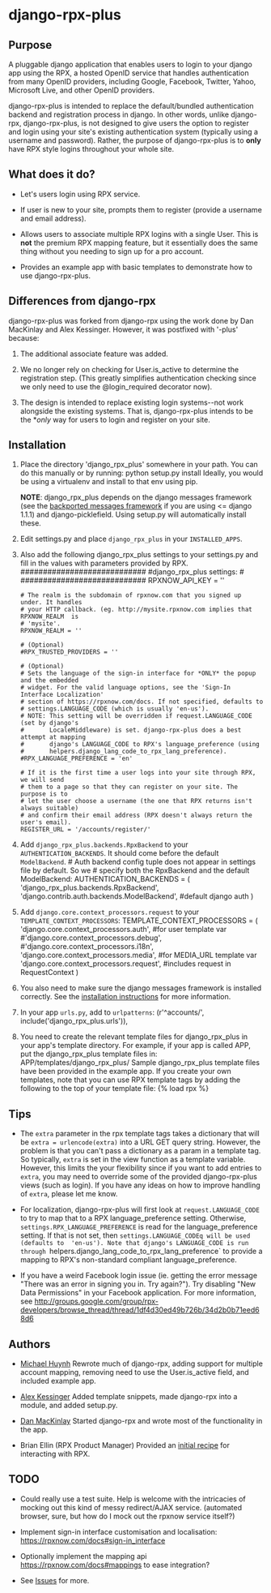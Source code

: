 django-rpx-plus
===============

Purpose
-------

A pluggable django application that enables users to login to your django app
using the RPX, a hosted OpenID service that handles authentication from many
OpenID providers, including Google, Facebook, Twitter, Yahoo, Microsoft Live,
and other OpenID providers.

django-rpx-plus is intended to replace the default/bundled authentication
backend and registration process in django. In other words, unlike django-rpx, 
django-rpx-plus, is not designed to give users the option to register and login
using your site's existing authentication system (typically using a username
and password). Rather, the purpose of django-rpx-plus is to **only** have RPX
style logins throughout your whole site.


What does it do?
----------------

* Let's users login using RPX service.

* If user is new to your site, prompts them to register (provide a username and
  email address).

* Allows users to associate multiple RPX logins with a single User. This is
  **not** the premium RPX mapping feature, but it essentially does the same
  thing without you needing to sign up for a pro account.

* Provides an example app with basic templates to demonstrate how to use 
  django-rpx-plus.


Differences from django-rpx
---------------------------

django-rpx-plus was forked from django-rpx using the work done by Dan MacKinlay
and Alex Kessinger. However, it was postfixed with '-plus' because: 

1. The additional associate feature was added. 

2. We no longer rely on checking for User.is_active to determine the
   registration step. (This greatly simplifies authentication checking since we
   only need to use the @login_required decorator now).

3. The design is intended to replace existing login systems--not work alongside
   the existing systems. That is, django-rpx-plus intends to be the **only* way
   for users to login and register on your site.


Installation
------------

1.  Place the directory 'django_rpx_plus' somewhere in your path. You can do this
    manually or by running:
        python setup.py install
    Ideally, you would be using a virtualenv and install to that env using pip.

    **NOTE**: django_rpx_plus depends on the django messages framework (see the
    [backported messages framework][1] if you are using <= django 1.1.1) and 
    django-picklefield. Using setup.py will automatically install these.
    
2.  Edit settings.py and place `django_rpx_plus` in your `INSTALLED_APPS`.

3.  Also add the following django_rpx_plus settings to your settings.py and fill
    in the values with parameters provided by RPX.
        ############################
        #django_rpx_plus settings: #
        ############################
        RPXNOW_API_KEY = ''
        
        # The realm is the subdomain of rpxnow.com that you signed up under. It handles 
        # your HTTP callback. (eg. http://mysite.rpxnow.com implies that RPXNOW_REALM  is
        # 'mysite'.
        RPXNOW_REALM = ''
        
        # (Optional)
        #RPX_TRUSTED_PROVIDERS = ''

        # (Optional)
        # Sets the language of the sign-in interface for *ONLY* the popup and the embedded
        # widget. For the valid language options, see the 'Sign-In Interface Localization'
        # section of https://rpxnow.com/docs. If not specified, defaults to
        # settings.LANGUAGE_CODE (which is usually 'en-us').
        # NOTE: This setting will be overridden if request.LANGUAGE_CODE (set by django's
        #       LocaleMiddleware) is set. django-rpx-plus does a best attempt at mapping
        #       django's LANGUAGE_CODE to RPX's language_preference (using
        #       helpers.django_lang_code_to_rpx_lang_preference).
        #RPX_LANGUAGE_PREFERENCE = 'en'
        
        # If it is the first time a user logs into your site through RPX, we will send 
        # them to a page so that they can register on your site. The purpose is to 
        # let the user choose a username (the one that RPX returns isn't always suitable)
        # and confirm their email address (RPX doesn't always return the user's email).
        REGISTER_URL = '/accounts/register/'

4.  Add `django_rpx_plus.backends.RpxBackend` to your `AUTHENTICATION_BACKENDS`. It
    should come before the default `ModelBackend`.
        # Auth backend config tuple does not appear in settings file by default. So we
        # specify both the RpxBackend and the default ModelBackend:
        AUTHENTICATION_BACKENDS = (
            'django_rpx_plus.backends.RpxBackend', 
            'django.contrib.auth.backends.ModelBackend', #default django auth
        )

5.  Add `django.core.context_processors.request` to your `TEMPLATE_CONTEXT_PROCESSORS`:
        TEMPLATE_CONTEXT_PROCESSORS = (
            'django.core.context_processors.auth', #for user template var
            #'django.core.context_processors.debug',
            #'django.core.context_processors.i18n',
            'django.core.context_processors.media', #for MEDIA_URL template var
            'django.core.context_processors.request', #includes request in RequestContext
        )

6.  You also need to make sure the django messages framework is installed correctly.
    See the [installation instructions][2] for more information.

7.  In your app `urls.py`, add to `urlpatterns`:
        (r'^accounts/', include('django_rpx_plus.urls')),

8.  You need to create the relevant template files for django_rpx_plus in your
    app's template directory. For example, if your app is called APP, put the
    django_rpx_plus template files in:
        APP/templates/django_rpx_plus/
    Sample django_rpx_plus template files have been provided in the example app.
    If you create your own templates, note that you can use RPX template tags
    by adding the following to the top of your template file:
        {% load rpx %}


Tips
----

*   The `extra` parameter in the rpx template tags takes a dictionary that will be
    `extra = urlencode(extra)` into a URL GET query string. However, the problem is
    that you can't pass a dictionary as a param in a template tag. So typically,
    `extra` is set in the view function as a template variable. However, this limits
    the your flexibility since if you want to add entries to `extra`, you may need
    to override some of the provided django-rpx-plus views (such as login). If you
    have any ideas on how to improve handling of `extra`, please let me know.

*   For localization, django-rpx-plus will first look at `request.LANGUAGE_CODE` to
    try to map that to a RPX language_preference setting. Otherwise,
    `settings.RPX_LANGUAGE_PREFERENCE` is read for the language_preference setting.
    If that is not set, then `settings.LANGUAGE_CODEq will be used (defaults to 
    'en-us'). Note that django's LANGUAGE_CODE is run through
    `helpers.django_lang_code_to_rpx_lang_preference` to provide a mapping to 
    RPX's non-standard compliant language_preference.

*   If you have a weird Facebook login issue (ie. getting the error message
    "There was an error in signing you in. Try again?"). Try disabling 
    "New Data Permissions" in your Facebook application. For more information, see
    http://groups.google.com/group/rpx-developers/browse_thread/thread/1df4d30ed49b726b/34d2b0b71eed68d6


Authors
-------

* [Michael Huynh](http://github.com/mikexstudios)
  Rewrote much of django-rpx, adding support for multiple account mapping,
  removing need to use the User.is_active field, and included example app.

* [Alex Kessinger](http://github.com/voidfiles)
  Added template snippets, made django-rpx into a module, and added setup.py.

* [Dan MacKinlay](http://github.com/howthebodyworks)
  Started django-rpx and wrote most of the functionality in the app. 

* Brian Ellin (RPX Product Manager)
  Provided an [initial recipe][3] for interacting with RPX.
  

TODO
----

* Could really use a test suite. Help is welcome with the intricacies of
  mocking out this kind of messy redirect/AJAX service. (automated browser,
  sure, but how do I mock out the rpxnow service itself?)

* Implement sign-in interface customisation and localisation:
  https://rpxnow.com/docs#sign-in_interface

* Optionally implement the mapping api https://rpxnow.com/docs#mappings to
  ease integration?

* See [Issues][4] for more.



[1]: http://github.com/mikexstudios/django-messages-framework "Backported django messages framework"
[2]: http://docs.djangoproject.com/en/dev/topics/auth/#installation "Django messages framework installation"
[3]: http://appengine-cookbook.appspot.com/recipe/accept-google-aol-yahoo-myspace-facebook-and-openid-logins/    "Initial RPX python recipe"
[4]: http://github.com/mikexstudios/django-rpx-plus/issues    "Issues"
